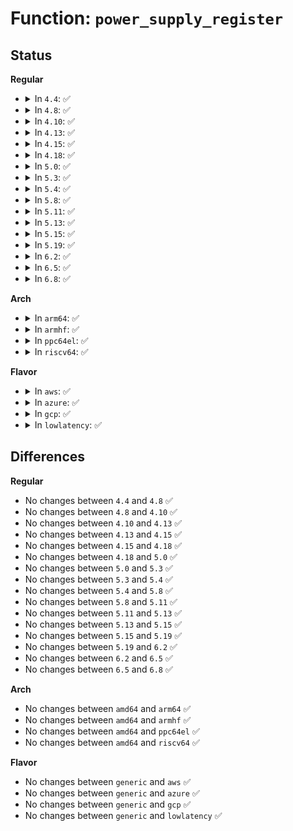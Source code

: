 # Function: <code>power_supply_register</code>

## Status
<b>Regular</b>
<ul>
<li>
<details>
<summary>In <code>4.4</code>: ✅</summary>

```c
struct power_supply *power_supply_register(struct device *parent, const struct power_supply_desc *desc, const struct power_supply_config *cfg);
```

**Collision:** Unique Global

**Inline:** No

**Transformation:** False

**Instances:**

```
In drivers/power/power_supply_core.c (ffffffff8167f6c0)
Location: drivers/power/power_supply_core.c:818
Inline: False
Direct callers:
  - drivers/acpi/ac.c:acpi_ac_add
  - drivers/power/charger-manager.c:charger_manager_probe
```
**Symbols:**

```
ffffffff8167f6c0-ffffffff8167f6d5: power_supply_register (STB_GLOBAL)
```
</details>
</li>
<li>
<details>
<summary>In <code>4.8</code>: ✅</summary>

```c
struct power_supply *power_supply_register(struct device *parent, const struct power_supply_desc *desc, const struct power_supply_config *cfg);
```

**Collision:** Unique Global

**Inline:** No

**Transformation:** False

**Instances:**

```
In drivers/power/power_supply_core.c (ffffffff816e0530)
Location: drivers/power/power_supply_core.c:827
Inline: False
Direct callers:
  - drivers/acpi/ac.c:acpi_ac_add
  - drivers/power/charger-manager.c:charger_manager_probe
```
**Symbols:**

```
ffffffff816e0530-ffffffff816e0545: power_supply_register (STB_GLOBAL)
```
</details>
</li>
<li>
<details>
<summary>In <code>4.10</code>: ✅</summary>

```c
struct power_supply *power_supply_register(struct device *parent, const struct power_supply_desc *desc, const struct power_supply_config *cfg);
```

**Collision:** Unique Global

**Inline:** No

**Transformation:** False

**Instances:**

```
In drivers/power/supply/power_supply_core.c (ffffffff817109a0)
Location: drivers/power/supply/power_supply_core.c:827
Inline: False
Direct callers:
  - drivers/acpi/ac.c:acpi_ac_add
  - drivers/power/supply/charger-manager.c:charger_manager_probe
```
**Symbols:**

```
ffffffff817109a0-ffffffff817109b5: power_supply_register (STB_GLOBAL)
```
</details>
</li>
<li>
<details>
<summary>In <code>4.13</code>: ✅</summary>

```c
struct power_supply *power_supply_register(struct device *parent, const struct power_supply_desc *desc, const struct power_supply_config *cfg);
```

**Collision:** Unique Global

**Inline:** No

**Transformation:** False

**Instances:**

```
In drivers/power/supply/power_supply_core.c (ffffffff81728ce0)
Location: drivers/power/supply/power_supply_core.c:916
Inline: False
Direct callers:
  - drivers/acpi/ac.c:acpi_ac_add
  - drivers/power/supply/charger-manager.c:charger_manager_probe
```
**Symbols:**

```
ffffffff81728ce0-ffffffff81728cf5: power_supply_register (STB_GLOBAL)
```
</details>
</li>
<li>
<details>
<summary>In <code>4.15</code>: ✅</summary>

```c
struct power_supply *power_supply_register(struct device *parent, const struct power_supply_desc *desc, const struct power_supply_config *cfg);
```

**Collision:** Unique Global

**Inline:** No

**Transformation:** False

**Instances:**

```
In drivers/power/supply/power_supply_core.c (ffffffff8179a460)
Location: drivers/power/supply/power_supply_core.c:954
Inline: False
Direct callers:
  - drivers/acpi/ac.c:acpi_ac_add
  - drivers/power/supply/charger-manager.c:charger_manager_probe
```
**Symbols:**

```
ffffffff8179a460-ffffffff8179a475: power_supply_register (STB_GLOBAL)
```
</details>
</li>
<li>
<details>
<summary>In <code>4.18</code>: ✅</summary>

```c
struct power_supply *power_supply_register(struct device *parent, const struct power_supply_desc *desc, const struct power_supply_config *cfg);
```

**Collision:** Unique Global

**Inline:** No

**Transformation:** False

**Instances:**

```
In drivers/power/supply/power_supply_core.c (ffffffff817e18f0)
Location: drivers/power/supply/power_supply_core.c:971
Inline: False
Direct callers:
  - drivers/acpi/ac.c:acpi_ac_add
  - drivers/power/supply/charger-manager.c:charger_manager_probe
```
**Symbols:**

```
ffffffff817e18f0-ffffffff817e1905: power_supply_register (STB_GLOBAL)
```
</details>
</li>
<li>
<details>
<summary>In <code>5.0</code>: ✅</summary>

```c
struct power_supply *power_supply_register(struct device *parent, const struct power_supply_desc *desc, const struct power_supply_config *cfg);
```

**Collision:** Unique Global

**Inline:** No

**Transformation:** False

**Instances:**

```
In drivers/power/supply/power_supply_core.c (ffffffff8180d010)
Location: drivers/power/supply/power_supply_core.c:1110
Inline: False
Direct callers:
  - drivers/acpi/ac.c:acpi_ac_add
  - drivers/power/supply/charger-manager.c:charger_manager_probe
```
**Symbols:**

```
ffffffff8180d010-ffffffff8180d025: power_supply_register (STB_GLOBAL)
```
</details>
</li>
<li>
<details>
<summary>In <code>5.3</code>: ✅</summary>

```c
struct power_supply *power_supply_register(struct device *parent, const struct power_supply_desc *desc, const struct power_supply_config *cfg);
```

**Collision:** Unique Global

**Inline:** No

**Transformation:** False

**Instances:**

```
In drivers/power/supply/power_supply_core.c (ffffffff8184ed10)
Location: drivers/power/supply/power_supply_core.c:1126
Inline: False
Direct callers:
  - drivers/acpi/ac.c:acpi_ac_add
  - drivers/power/supply/charger-manager.c:charger_manager_probe
```
**Symbols:**

```
ffffffff8184ed10-ffffffff8184ed25: power_supply_register (STB_GLOBAL)
```
</details>
</li>
<li>
<details>
<summary>In <code>5.4</code>: ✅</summary>

```c
struct power_supply *power_supply_register(struct device *parent, const struct power_supply_desc *desc, const struct power_supply_config *cfg);
```

**Collision:** Unique Global

**Inline:** No

**Transformation:** False

**Instances:**

```
In drivers/power/supply/power_supply_core.c (ffffffff81880740)
Location: drivers/power/supply/power_supply_core.c:1126
Inline: False
Direct callers:
  - drivers/acpi/ac.c:acpi_ac_add
  - drivers/power/supply/charger-manager.c:charger_manager_probe
```
**Symbols:**

```
ffffffff81880740-ffffffff81880755: power_supply_register (STB_GLOBAL)
```
</details>
</li>
<li>
<details>
<summary>In <code>5.8</code>: ✅</summary>

```c
struct power_supply *power_supply_register(struct device *parent, const struct power_supply_desc *desc, const struct power_supply_config *cfg);
```

**Collision:** Unique Global

**Inline:** No

**Transformation:** False

**Instances:**

```
In drivers/power/supply/power_supply_core.c (ffffffff8194eb50)
Location: drivers/power/supply/power_supply_core.c:1199
Inline: False
Direct callers:
  - drivers/acpi/ac.c:acpi_ac_add
  - drivers/power/supply/charger-manager.c:charger_manager_probe
```
**Symbols:**

```
ffffffff8194eb50-ffffffff8194eb65: power_supply_register (STB_GLOBAL)
```
</details>
</li>
<li>
<details>
<summary>In <code>5.11</code>: ✅</summary>

```c
struct power_supply *power_supply_register(struct device *parent, const struct power_supply_desc *desc, const struct power_supply_config *cfg);
```

**Collision:** Unique Global

**Inline:** No

**Transformation:** False

**Instances:**

```
In drivers/power/supply/power_supply_core.c (ffffffff819545b0)
Location: drivers/power/supply/power_supply_core.c:1223
Inline: False
Direct callers:
  - drivers/acpi/ac.c:acpi_ac_add
  - drivers/power/supply/charger-manager.c:charger_manager_probe
```
**Symbols:**

```
ffffffff819545b0-ffffffff819545c5: power_supply_register (STB_GLOBAL)
```
</details>
</li>
<li>
<details>
<summary>In <code>5.13</code>: ✅</summary>

```c
struct power_supply *power_supply_register(struct device *parent, const struct power_supply_desc *desc, const struct power_supply_config *cfg);
```

**Collision:** Unique Global

**Inline:** No

**Transformation:** False

**Instances:**

```
In drivers/power/supply/power_supply_core.c (ffffffff81938420)
Location: drivers/power/supply/power_supply_core.c:1223
Inline: False
Direct callers:
  - drivers/acpi/ac.c:acpi_ac_add
  - drivers/power/supply/charger-manager.c:charger_manager_probe
```
**Symbols:**

```
ffffffff81938420-ffffffff81938435: power_supply_register (STB_GLOBAL)
```
</details>
</li>
<li>
<details>
<summary>In <code>5.15</code>: ✅</summary>

```c
struct power_supply *power_supply_register(struct device *parent, const struct power_supply_desc *desc, const struct power_supply_config *cfg);
```

**Collision:** Unique Global

**Inline:** No

**Transformation:** False

**Instances:**

```
In drivers/power/supply/power_supply_core.c (ffffffff819dc880)
Location: drivers/power/supply/power_supply_core.c:1246
Inline: False
Direct callers:
  - drivers/acpi/ac.c:acpi_ac_add
  - drivers/power/supply/charger-manager.c:charger_manager_probe
```
**Symbols:**

```
ffffffff819dc880-ffffffff819dc895: power_supply_register (STB_GLOBAL)
```
</details>
</li>
<li>
<details>
<summary>In <code>5.19</code>: ✅</summary>

```c
struct power_supply *power_supply_register(struct device *parent, const struct power_supply_desc *desc, const struct power_supply_config *cfg);
```

**Collision:** Unique Global

**Inline:** No

**Transformation:** False

**Instances:**

```
In drivers/power/supply/power_supply_core.c (ffffffff81b40930)
Location: drivers/power/supply/power_supply_core.c:1413
Inline: False
Direct callers:
  - drivers/acpi/ac.c:acpi_ac_add
  - drivers/power/supply/charger-manager.c:charger_manager_probe
```
**Symbols:**

```
ffffffff81b40930-ffffffff81b40951: power_supply_register (STB_GLOBAL)
```
</details>
</li>
<li>
<details>
<summary>In <code>6.2</code>: ✅</summary>

```c
struct power_supply *power_supply_register(struct device *parent, const struct power_supply_desc *desc, const struct power_supply_config *cfg);
```

**Collision:** Unique Global

**Inline:** No

**Transformation:** False

**Instances:**

```
In drivers/power/supply/power_supply_core.c (ffffffff81cd6f30)
Location: drivers/power/supply/power_supply_core.c:1325
Inline: False
Direct callers:
  - drivers/acpi/ac.c:acpi_ac_add
  - drivers/power/supply/charger-manager.c:charger_manager_probe
```
**Symbols:**

```
ffffffff81cd6f30-ffffffff81cd6f51: power_supply_register (STB_GLOBAL)
```
</details>
</li>
<li>
<details>
<summary>In <code>6.5</code>: ✅</summary>

```c
struct power_supply *power_supply_register(struct device *parent, const struct power_supply_desc *desc, const struct power_supply_config *cfg);
```

**Collision:** Unique Global

**Inline:** No

**Transformation:** False

**Instances:**

```
In drivers/power/supply/power_supply_core.c (ffffffff81d3f100)
Location: drivers/power/supply/power_supply_core.c:1475
Inline: False
Direct callers:
  - drivers/acpi/ac.c:acpi_ac_add
  - drivers/power/supply/charger-manager.c:charger_manager_probe
```
**Symbols:**

```
ffffffff81d3f100-ffffffff81d3f121: power_supply_register (STB_GLOBAL)
```
</details>
</li>
<li>
<details>
<summary>In <code>6.8</code>: ✅</summary>

```c
struct power_supply *power_supply_register(struct device *parent, const struct power_supply_desc *desc, const struct power_supply_config *cfg);
```

**Collision:** Unique Global

**Inline:** No

**Transformation:** False

**Instances:**

```
In drivers/power/supply/power_supply_core.c (ffffffff81df5ab0)
Location: drivers/power/supply/power_supply_core.c:1480
Inline: False
Direct callers:
  - drivers/acpi/ac.c:acpi_ac_probe
  - drivers/power/supply/charger-manager.c:charger_manager_probe
```
**Symbols:**

```
ffffffff81df5ab0-ffffffff81df5ad1: power_supply_register (STB_GLOBAL)
```
</details>
</li>
</ul>
<b>Arch</b>
<ul>
<li>
<details>
<summary>In <code>arm64</code>: ✅</summary>

```c
struct power_supply *power_supply_register(struct device *parent, const struct power_supply_desc *desc, const struct power_supply_config *cfg);
```

**Collision:** Unique Global

**Inline:** No

**Transformation:** False

**Instances:**

```
In drivers/power/supply/power_supply_core.c (ffff800010acc388)
Location: drivers/power/supply/power_supply_core.c:1126
Inline: False
Direct callers:
  - drivers/acpi/ac.c:acpi_ac_add
  - drivers/power/supply/charger-manager.c:charger_manager_probe
```
**Symbols:**

```
ffff800010acc388-ffff800010acc3d0: power_supply_register (STB_GLOBAL)
```
</details>
</li>
<li>
<details>
<summary>In <code>armhf</code>: ✅</summary>

```c
struct power_supply *power_supply_register(struct device *parent, const struct power_supply_desc *desc, const struct power_supply_config *cfg);
```

**Collision:** Unique Global

**Inline:** No

**Transformation:** False

**Instances:**

```
In drivers/power/supply/power_supply_core.c (c0bad340)
Location: drivers/power/supply/power_supply_core.c:1126
Inline: False
Direct callers:
  - drivers/power/supply/charger-manager.c:charger_manager_probe
```
**Symbols:**

```
c0bad340-c0bad360: power_supply_register (STB_GLOBAL)
```
</details>
</li>
<li>
<details>
<summary>In <code>ppc64el</code>: ✅</summary>

```c
struct power_supply *power_supply_register(struct device *parent, const struct power_supply_desc *desc, const struct power_supply_config *cfg);
```

**Collision:** Unique Global

**Inline:** No

**Transformation:** False

**Instances:**

```
In drivers/power/supply/power_supply_core.c (c000000000baefd0)
Location: drivers/power/supply/power_supply_core.c:1126
Inline: False
Direct callers:
  - drivers/power/supply/charger-manager.c:charger_manager_probe
```
**Symbols:**

```
c000000000baefd0-c000000000baefe8: power_supply_register (STB_GLOBAL)
```
</details>
</li>
<li>
<details>
<summary>In <code>riscv64</code>: ✅</summary>

```c
struct power_supply *power_supply_register(struct device *parent, const struct power_supply_desc *desc, const struct power_supply_config *cfg);
```

**Collision:** Unique Global

**Inline:** No

**Transformation:** False

**Instances:**

```
In drivers/power/supply/power_supply_core.c (ffffffe0006c9b66)
Location: drivers/power/supply/power_supply_core.c:1126
Inline: False
Direct callers:
  - drivers/power/supply/charger-manager.c:charger_manager_probe
```
**Symbols:**

```
ffffffe0006c9b66-ffffffe0006c9ba2: power_supply_register (STB_GLOBAL)
```
</details>
</li>
</ul>
<b>Flavor</b>
<ul>
<li>
<details>
<summary>In <code>aws</code>: ✅</summary>

```c
struct power_supply *power_supply_register(struct device *parent, const struct power_supply_desc *desc, const struct power_supply_config *cfg);
```

**Collision:** Unique Global

**Inline:** No

**Transformation:** False

**Instances:**

```
In drivers/power/supply/power_supply_core.c (ffffffff81828cb0)
Location: drivers/power/supply/power_supply_core.c:1126
Inline: False
```
**Symbols:**

```
ffffffff81828cb0-ffffffff81828cc5: power_supply_register (STB_GLOBAL)
```
</details>
</li>
<li>
<details>
<summary>In <code>azure</code>: ✅</summary>

```c
struct power_supply *power_supply_register(struct device *parent, const struct power_supply_desc *desc, const struct power_supply_config *cfg);
```

**Collision:** Unique Global

**Inline:** No

**Transformation:** False

**Instances:**

```
In drivers/power/supply/power_supply_core.c (ffffffff817f0340)
Location: drivers/power/supply/power_supply_core.c:1126
Inline: False
```
**Symbols:**

```
ffffffff817f0340-ffffffff817f0355: power_supply_register (STB_GLOBAL)
```
</details>
</li>
<li>
<details>
<summary>In <code>gcp</code>: ✅</summary>

```c
struct power_supply *power_supply_register(struct device *parent, const struct power_supply_desc *desc, const struct power_supply_config *cfg);
```

**Collision:** Unique Global

**Inline:** No

**Transformation:** False

**Instances:**

```
In drivers/power/supply/power_supply_core.c (ffffffff81875bf0)
Location: drivers/power/supply/power_supply_core.c:1126
Inline: False
Direct callers:
  - drivers/acpi/ac.c:acpi_ac_add
  - drivers/power/supply/charger-manager.c:charger_manager_probe
```
**Symbols:**

```
ffffffff81875bf0-ffffffff81875c05: power_supply_register (STB_GLOBAL)
```
</details>
</li>
<li>
<details>
<summary>In <code>lowlatency</code>: ✅</summary>

```c
struct power_supply *power_supply_register(struct device *parent, const struct power_supply_desc *desc, const struct power_supply_config *cfg);
```

**Collision:** Unique Global

**Inline:** No

**Transformation:** False

**Instances:**

```
In drivers/power/supply/power_supply_core.c (ffffffff81891590)
Location: drivers/power/supply/power_supply_core.c:1126
Inline: False
Direct callers:
  - drivers/acpi/ac.c:acpi_ac_add
  - drivers/power/supply/charger-manager.c:charger_manager_probe
```
**Symbols:**

```
ffffffff81891590-ffffffff818915a5: power_supply_register (STB_GLOBAL)
```
</details>
</li>
</ul>

## Differences
<b>Regular</b>
<ul>
<li>
No changes between <code>4.4</code> and <code>4.8</code> ✅
</li>
<li>
No changes between <code>4.8</code> and <code>4.10</code> ✅
</li>
<li>
No changes between <code>4.10</code> and <code>4.13</code> ✅
</li>
<li>
No changes between <code>4.13</code> and <code>4.15</code> ✅
</li>
<li>
No changes between <code>4.15</code> and <code>4.18</code> ✅
</li>
<li>
No changes between <code>4.18</code> and <code>5.0</code> ✅
</li>
<li>
No changes between <code>5.0</code> and <code>5.3</code> ✅
</li>
<li>
No changes between <code>5.3</code> and <code>5.4</code> ✅
</li>
<li>
No changes between <code>5.4</code> and <code>5.8</code> ✅
</li>
<li>
No changes between <code>5.8</code> and <code>5.11</code> ✅
</li>
<li>
No changes between <code>5.11</code> and <code>5.13</code> ✅
</li>
<li>
No changes between <code>5.13</code> and <code>5.15</code> ✅
</li>
<li>
No changes between <code>5.15</code> and <code>5.19</code> ✅
</li>
<li>
No changes between <code>5.19</code> and <code>6.2</code> ✅
</li>
<li>
No changes between <code>6.2</code> and <code>6.5</code> ✅
</li>
<li>
No changes between <code>6.5</code> and <code>6.8</code> ✅
</li>
</ul>
<b>Arch</b>
<ul>
<li>
No changes between <code>amd64</code> and <code>arm64</code> ✅
</li>
<li>
No changes between <code>amd64</code> and <code>armhf</code> ✅
</li>
<li>
No changes between <code>amd64</code> and <code>ppc64el</code> ✅
</li>
<li>
No changes between <code>amd64</code> and <code>riscv64</code> ✅
</li>
</ul>
<b>Flavor</b>
<ul>
<li>
No changes between <code>generic</code> and <code>aws</code> ✅
</li>
<li>
No changes between <code>generic</code> and <code>azure</code> ✅
</li>
<li>
No changes between <code>generic</code> and <code>gcp</code> ✅
</li>
<li>
No changes between <code>generic</code> and <code>lowlatency</code> ✅
</li>
</ul>
